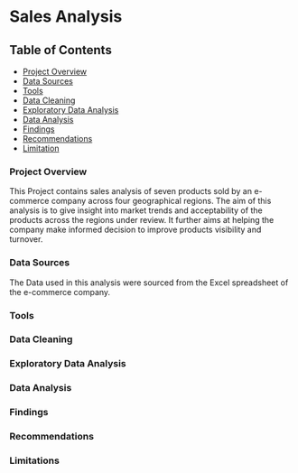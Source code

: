 #  Sales Analysis

##  Table of Contents
-  [Project Overview](project-overview)
-  [Data Sources](data-sources)
-  [Tools](tools)
-  [Data Cleaning](data-cleaning)
-  [Exploratory Data Analysis](exploratory-data-analysis)
-  [Data Analysis](data-analysis)
-  [Findings](findings)
-  [Recommendations](recommendations)
-  [Limitation](limitation)
  
###  Project Overview

This Project contains sales analysis of seven products sold by an e-commerce company across four geographical regions. The aim of this analysis is to give insight into market trends and acceptability of the products across the regions under review. It further aims at helping the company make informed decision to improve products visibility and turnover.


###  Data Sources

The Data used in this analysis were sourced from the Excel spreadsheet of the e-commerce company. 

###  Tools

###  Data Cleaning

###  Exploratory Data Analysis

###  Data Analysis

###  Findings

###  Recommendations

###  Limitations



